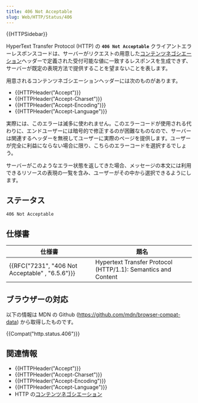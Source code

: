 ```yaml
---
title: 406 Not Acceptable
slug: Web/HTTP/Status/406
---
```


{{HTTPSidebar}}

HyperText Transfer Protocol (HTTP) の **`406 Not Acceptable`** クライアントエラーレスポンスコードは、サーバーがリクエストの用意した[コンテンツネゴシエーション](/ja/docs/Web/HTTP/Content_negotiation)ヘッダーで定義された受付可能な値に一致するレスポンスを生成できず、サーバーが既定の表現方法で提供することを望まないことを表します。

用意されるコンテンツネゴシエーションヘッダーには次のものがあります。

- {{HTTPHeader("Accept")}}
- {{HTTPHeader("Accept-Charset")}}
- {{HTTPHeader("Accept-Encoding")}}
- {{HTTPHeader("Accept-Language")}}

実際には、このエラーは滅多に使われません。このエラーコードが使用される代わりに、エンドユーザーには暗号的で修正するのが困難なものなので、サーバーは関連するヘッダーを無視してユーザーに実際のページを提供します。ユーザーが完全に利益にならない場合に限り、こちらのエラーコードを選択するでしょう。

サーバーがこのようなエラー状態を返してきた場合、メッセージの本文には利用できるリソースの表現の一覧を含み、ユーザーがその中から選択できるようにします。

## ステータス

```
406 Not Acceptable
```

## 仕様書

| 仕様書                                          | 題名                                                          |
| ----------------------------------------------- | ------------------------------------------------------------- |
| {{RFC("7231", "406 Not Acceptable" , "6.5.6")}} | Hypertext Transfer Protocol (HTTP/1.1): Semantics and Content |

## ブラウザーの対応

以下の情報は MDN の Github (<https://github.com/mdn/browser-compat-data>) から取得したものです。

{{Compat("http.status.406")}}

## 関連情報

- {{HTTPHeader("Accept")}}
- {{HTTPHeader("Accept-Charset")}}
- {{HTTPHeader("Accept-Encoding")}}
- {{HTTPHeader("Accept-Language")}}
- HTTP の[コンテンツネゴシエーション](/ja/docs/Web/HTTP/Content_negotiation)
